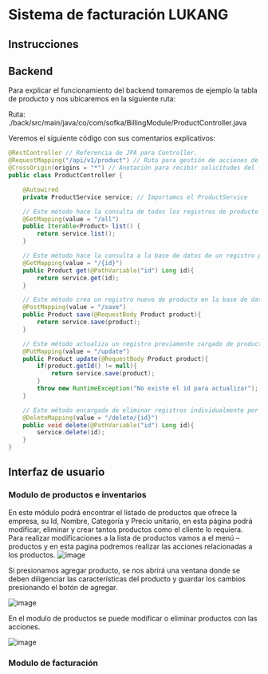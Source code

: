 # Sistema de facturación LUKANG

## Instrucciones

## Backend
Para explicar el funcionamiento del backend tomaremos de ejemplo la tabla de producto y nos ubicaremos en la siguiente ruta:

Ruta: ./back/src/main/java/co/com/sofka/BillingModule/ProductController.java

Veremos el siguiente código con sus comentarios explicativos:
```java
@RestController // Referencia de JPA para Controller.
@RequestMapping("/api/v1/product") // Ruta para gestión de acciones de producto.
@CrossOrigin(origins = "*") // Anotación para recibir solicitudes del front-end.
public class ProductController {

    @Autowired
    private ProductService service; // Importamos el ProductService

	// Este método hace la consulta de todos los registros de producto a la base de datos.
    @GetMapping(value = "/all")
    public Iterable<Product> list() {
        return service.list();
    }

	// Este método hace la consulta a la base de datos de un registro por id.
    @GetMapping(value = "/{id}")
    public Product get(@PathVariable("id") Long id){
        return service.get(id);
    }

	// Este método crea un registro nuevo de producto en la base de datos.
    @PostMapping(value = "/save")
    public Product save(@RequestBody Product product){
        return service.save(product);
    }

	// Este método actualiza un registro previamente cargado de producto en la base de datos.
    @PutMapping(value = "/update")
    public Product update(@RequestBody Product product){
        if(product.getId() != null){
            return service.save(product);
        }
        throw new RuntimeException("No existe el id para actualizar");
    }

	// Este método encargada de eliminar registros individualmente por id.
    @DeleteMapping(value = "/delete/{id}")
    public void delete(@PathVariable("id") Long id){
        service.delete(id);
    }
}
```

## Interfaz de usuario
### Modulo de productos e inventarios
En este módulo podrá encontrar el listado de productos que ofrece la empresa, su Id, Nombre, Categoría y Precio unitario, en esta página podrá modificar, eliminar y crear tantos productos como el cliente lo requiera.
Para realizar modificaciones a la lista de productos  vamos a el menú – productos y en esta pagina podremos realizar las acciones relacionadas a los productos.
![image](https://user-images.githubusercontent.com/92315994/144426196-bed8247c-0ed5-4de1-86d8-57d9f725b139.png)

Si presionamos agregar producto, se nos abrirá una ventana donde se deben diligenciar las características del producto y guardar los cambios presionando el botón de agregar.

![image](https://user-images.githubusercontent.com/92315994/144426628-f7b5f0f6-e5d8-4172-b117-9eff181a10bc.png)

En el modulo de productos se puede modificar o eliminar productos con las acciones.

![image](https://user-images.githubusercontent.com/92315994/144427071-0e3fdc0c-4da7-4220-b7e6-e4376e39c66e.png)



### Modulo de facturación

